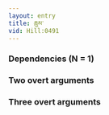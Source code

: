 ```yaml
---
layout: entry
title: ཆུམ་
vid: Hill:0491
---
```

### Dependencies (N = 1)


### Two overt arguments


### Three overt arguments
